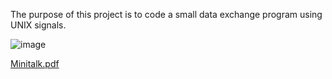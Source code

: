 The purpose of this project is to code a small data exchange program
using UNIX signals.

![image](https://user-images.githubusercontent.com/95627071/214837302-83586076-c880-4b20-a193-44a860d6ac45.png)

[Minitalk.pdf](https://github.com/ouzkand/42-main/files/10509282/Minitalk.pdf)
